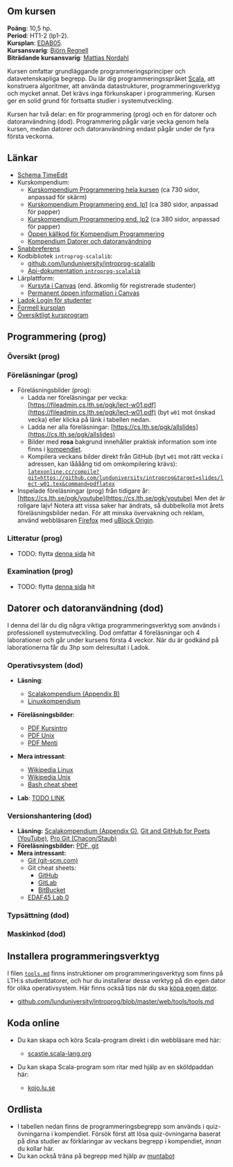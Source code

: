 <script src="https://code.jquery.com/jquery-3.6.4.min.js"></script>
<script type="text/javascript">
  function loadContent(uri, elementId) {
    $(elementId).load(uri, function(responseText, textStatus, jqXHR) {
      if (textStatus !== 'success') {
        $(elementId).html(`<p>Kunde inte ladda innehåll från <a href="${uri}">${uri}</a>.</p>`);
      }
    });
  }
</script>

## Om kursen

**Poäng**: 10,5 hp.  
**Period**: HT1-2 (lp1-2).  
**Kursplan**: [EDAB05](https://kurser.lth.se/kursplaner/senaste/EDAB05.html).  
**Kursansvarig**: [Björn Regnell](../bjornregnell)  
**Biträdande kursansvarig**:
[Mattias Nordahl](https://cs.lth.se/nordahl-mattias/)

Kursen omfattar grundläggande programmeringsprinciper och datavetenskapliga begrepp. Du lär dig programmeringsspråket [Scala](https://www.scala-lang.org/), att konstruera algoritmer, att använda datastrukturer, programmeringsverktyg och mycket annat. Det krävs inga förkunskaper i programmering. Kursen ger en solid grund för fortsatta studier i systemutveckling.

Kursen har två delar: en för programmering (prog) och en för datorer och
datoranvändning (dod). Programmering pågår varje vecka genom hela
kursen, medan datorer och datoranvändning endast pågår under de fyra första veckorna. 

## Länkar

- [Schema TimeEdit](https://cloud.timeedit.net/lu/web/lth1/ri19566250000YQQ28Z0507007y9Y4763gQ0g5X6Y65ZQ176.html)
- Kurskompendium:
  - [Kurskompendium Programmering hela kursen](https://fileadmin.cs.lth.se/pgk/compendium.pdf)  (ca 730 sidor, anpassad för skärm)
  - [Kurskompendium Programmering end. lp1](https://fileadmin.cs.lth.se/pgk/compendium1.pdf) (ca 380 sidor, anpassad för papper)
  - [Kurskompendium Programmering end. lp2](https://fileadmin.cs.lth.se/pgk/compendium2.pdf) (ca 380 sidor, anpassad för papper)
  - [Öppen källkod för Kompendium Programmering](http://github.com/lunduniversity/introprog)
  - [Kompendium Datorer och datoranvändning](TODO)
- [Snabbreferens](https://fileadmin.cs.lth.se/pgk/quickref.pdf)
- Kodbibliotek `introprog-scalalib`:
  - [github.com/lunduniversity/introprog-scalalib](http://github.com/lunduniversity/introprog-scalalib)
  - [Api-dokumentation `introprog-scalalib`](https://fileadmin.cs.lth.se/pgk/api)
- Lärplattform:
  - [Kursyta i Canvas](TODO) (end. åtkomlig för registrerade studenter)
  - [Permanent öppen information i Canvas](https://canvas.education.lu.se/courses/35559)
- [Ladok Login för studenter](https://www.student.ladok.se/student/app/studentwebb/)
- [Formell kursplan](https://kurser.lth.se/kursplaner/senaste/EDAB05.html)
- [Översiktligt kursprogram](https://fileadmin.cs.lth.se/pgk/courseplan.pdf)


## Programmering (prog)

### Översikt (prog)

<script type="text/javascript">
  $(function(){
    const uri = 'resources/week-plan-generated.html';
    loadContent(uri, '#week-plan-generated');
  });
</script>
<div id="week-plan-generated"></div>


### Föreläsningar (prog)


* Föreläsningsbilder (prog):
  - Ladda ner föreläsningar per vecka:
    [https://fileadmin.cs.lth.se/pgk/lect-w01.pdf](https://fileadmin.cs.lth.se/pgk/lect-w01.pdf)
    (byt `w01` mot önskad vecka) eller klicka på länk i tabellen nedan.
  - Ladda ner alla föreläsningar:
    [https://cs.lth.se/pgk/allslides](https://cs.lth.se/pgk/allslides)
  - Bilder med **rosa** bakgrund innehåller praktisk information som inte finns i
    [kompendiet](https://cs.lth.se/pgk/compendium/).
  - Kompilera veckans bilder direkt från GitHub (byt `w01` mot rätt vecka i adressen, kan låååång tid om omkompilering krävs):
    [`latexonline.cc/compile?git=https://github.com/lunduniversity/introprog&target=slides/lect-w01.tex&command=pdflatex`](https://latexonline.cc/compile?git=https://github.com/lunduniversity/introprog&target=slides/lect-w01.tex&command=pdflatex)
* Inspelade föreläsningar (prog) från tidigare år: [https://cs.lth.se/pgk/youtube](https://cs.lth.se/pgk/youtube) Men det är roligare lajv! Notera att vissa saker har ändrats, så dubbelkolla mot
årets föreläsningsbilder nedan. För att minska övervakning och reklam, använd
webbläsaren [Firefox](https://www.mozilla.org/en-US/firefox/all) med
[uBlock Origin](https://addons.mozilla.org/en-US/firefox/addon/ublock-origin/).


<script type="text/javascript">
  $(function(){
    const uri = 'resources/module-plan-generated.html';
    loadContent(uri, '#module-plan-generated');
  });
</script>
<div id="module-plan-generated"></div>


### Litteratur (prog)

- TODO: flytta [denna sida](https://cs.lth.se/pgk/litteratur/) hit



### Examination (prog)

- TODO: flytta [denna sida](https://cs.lth.se/pgk/examination/) hit

## Datorer och datoranvändning (dod)

I denna del lär du dig några viktiga programmeringsverktyg som används i professionell systemutveckling. Dod omfattar 4 föreläsningar och 4 laborationer och går under kursens första 4 veckor. När du är godkänd på laborationerna får du 3hp  som delresultat i Ladok. 

### Operativsystem (dod)

* **Läsning**: 
  * [Scalakompendium (Appendix B)](https://fileadmin.cs.lth.se/pgk/compendium.pdf)
  * [Linuxkompendium](http://fileadmin.cs.lth.se/cs/Education/EDAA60/general/unix-x.pdf) 

* **Föreläsningsbilder**: 
  * [PDF Kursintro](https://fileadmin.cs.lth.se/cs/Education/EDAA60/lectures/2024/lecture0-intro-handout.pdf)
  * [PDF Unix](https://fileadmin.cs.lth.se/cs/Education/EDAA60/lectures/2024/lecture1-unix-handout.pdf)
  * [PDF Menti](https://fileadmin.cs.lth.se/cs/Education/EDAA60/lectures/2024/lecture1-menti.pdf)

* **Mera intressant**:
  * [Wikipedia Linux](http://en.wikipedia.org/wiki/Linux)
  * [Wikipedia Unix](http://en.wikipedia.org/wiki/Unix)
  * [Bash cheat sheet](https://github.com/RehanSaeed/Bash-Cheat-Sheet)

* **Lab**: [TODO LINK](TODO)

### Versionshantering (dod)
<ul>
  <li>
    <strong>Läsning:</strong>
    <a
      href="https://fileadmin.cs.lth.se/pgk/compendium.pdf"
      target="_blank"
      >Scalakompendium (Appendix G)</a
    >,
    <a
      href="https://www.youtube.com/playlist?list=PLRqwX-V7Uu6ZF9C0YMKuns9sLDzK6zoiV"
      target="_blank"
      >Git and GitHub for Poets (YouTube)</a
    >,
    <a href="https://git-scm.com/book/en/v2" target="_blank"
      >Pro Git (Chacon/Staub)</a
    >
  </li>
  <li>
    <strong>Föreläsningsbilder:</strong>
    <a
      href="https://fileadmin.cs.lth.se/cs/Education/EDAA60/lectures/2024/lecture-git-handout.pdf"
      target="_blank"
      >PDF, git</a
    >
  </li>
  <li>
    <strong>Mera intressant:</strong>
    <ul>
      <li>
        <a href="https://git-scm.com" target="_blank"
          >Git (git-scm.com)</a
        >
      </li>
      <li>
        Git cheat sheets:
        <ul>
          <li>
            <a
              href="https://education.github.com/git-cheat-sheet-education.pdf"
              target="_blank"
              >GitHub</a
            >
          </li>
          <li>
            <a
              href="https://about.gitlab.com/images/press/git-cheat-sheet.pdf"
              target="_blank"
              >GitLab</a
            >
          </li>
          <li>
            <a
              href="https://www.atlassian.com/git/tutorials/atlassian-git-cheatsheet"
              target="_blank"
              >BitBucket</a
            >
          </li>
        </ul>
      </li>
      <li>
        <a
          href="https://fileadmin.cs.lth.se/cs/Education/EDAA60/lectures/2023/EDAF45-lab0-git-basics-v1.1.pdf"
          target="_blank"
          >EDAF45 Lab 0</a
        >
      </li>
    </ul>
  </li>
</ul>


### Typsättning (dod)

### Maskinkod (dod)

<!--

| Vecka         | Förel     | Lab |
|--------------|-----------|------------|
| W01 | [Operativsystem](fileadmin/TODO)   | [`linux`](fileadmin/TODO)        |
| W02 | [Versionshantering]()      | `git`        |
| W03 | Typsättning      | `latex`        |
| W04 | Maskinkod      | `c3pu`        |

<script type="text/javascript">
  $(function(){
    const uri = 'resources/dod-lectures.html';
    loadContent(uri, '#dod-lectures');
  });
</script>
<div id="dod-lectures"></div>

-->

## Installera programmeringsverktyg 

I filen [`tools.md`](https://github.com/lunduniversity/introprog/blob/master/web/tools/tools.md) finns instruktioner om programmeringsverktyg som finns på LTH:s studentdatorer, och hur du installerar dessa verktyg på din egen dator för olika operativsystem. Här finns också tips när du ska [köpa egen dator](https://github.com/lunduniversity/introprog/blob/master/web/tools/tools.md#k%C3%B6pa-egen-dator).

* [github.com/lunduniversity/introprog/blob/master/web/tools/tools.md](https://github.com/lunduniversity/introprog/blob/master/web/tools/tools.md)

## Koda online

* Du kan skapa och köra Scala-program direkt i din webbläsare med här: 
  * [scastie.scala-lang.org](https://scastie.scala-lang.org/kXwW4wXzQYaKpmyNtjXp4w)

* Du kan skapa Scala-program som ritar med hjälp av en sköldpaddan här: 
  * [kojo.lu.se](http://kojo.lu.se/)


## Ordlista

* I tabellen nedan finns de programmeringsbegrepp som används i quiz-övningarna i kompendiet. Försök först att lösa quiz-övningarna baserat på dina studier av förklaringar av veckans begrepp i kompendiet, *innan* du kollar här.
* Du kan också träna på begrepp med hjälp av [muntabot](https://fileadmin.cs.lth.se/pgk/muntabot/#muntabot)

<script type="text/javascript">
  $(function(){
    const uri = 'resources/concepts-generated.html';
    loadContent(uri, '#concepts-generated');
  });
</script>
<div id="concepts-generated"></div>

